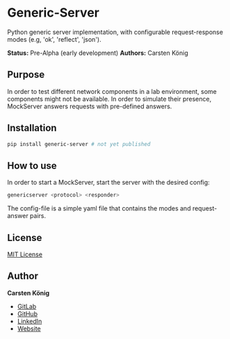 # Generic-Server

Python generic server implementation, with configurable request-response modes (e.g, 'ok', 'reflect', 'json').

**Status:**  Pre-Alpha (early development)
**Authors:** Carsten König

## Purpose

In order to test different network components in a lab environment, some components might not be available. In order to simulate their presence, MockServer answers requests with pre-defined answers. 

## Installation

```bash
pip install generic-server # not yet published
```

## How to use
In order to start a MockServer, start the server with the desired config:

```bash
genericserver <protocol> <responder>
```
The config-file is a simple yaml file that contains the modes and request-answer pairs.


## License
[MIT License](https://choosealicense.com/licenses/mit/)

## Author
**Carsten König**

- [GitLab](https://gitlab.com/ck2go "Carsten König")
- [GitHub](https://github.com/ck2go "Carsten König")
- [LinkedIn](https://www.linkedin.com/in/ck2go/ "Carsten König")
- [Website](https://www.carsten-koenig.de "Carsten König")

